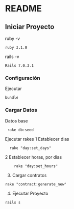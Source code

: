 # README

## Iniciar Proyecto
ruby -v
```
ruby 3.1.0
```

rails -v 
```
Rails 7.0.3.1
```

### Configuración
Ejecutar
```
bundle
```

### Cargar Datos
Datos base
```
 rake db:seed
```

Ejecutar rakes
1 Establecer dias
```
  rake "day:set_days"
```

2 Establecer horas, por dias
```
	rake "day:set_hours"
```

3. Cargar contratos
```
rake "contract:generate_new"
```

4. Ejecutar Proyecto
```
rails s
```
